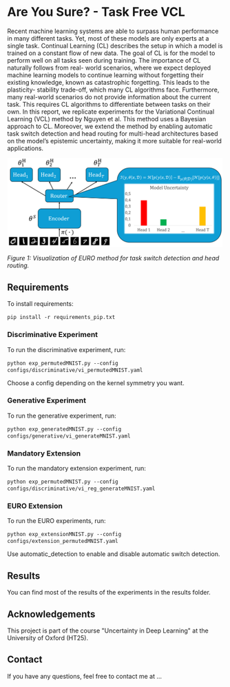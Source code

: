 # Are You Sure? - Task Free VCL
Recent machine learning systems are able to surpass human performance in many different
tasks. Yet, most of these models are only experts at a single task. Continual Learning (CL) describes
the setup in which a model is trained on a constant flow of new data. The goal of CL is for the model
to perform well on all tasks seen during training. The importance of CL naturally follows from real-
world scenarios, where we expect deployed machine learning models to continue learning without
forgetting their existing knowledge, known as catastrophic forgetting. This leads to the plasticity-
stability trade-off, which many CL algorithms face. Furthermore, many real-world scenarios do not
provide information about the current task. This requires CL algorithms to differentiate between tasks
on their own. In this report, we replicate experiments for the Variational Continual Learning (VCL)
method by Nguyen et al. This method uses a Bayesian approach to CL. Moreover, we extend
the method by enabling automatic task switch detection and head routing for multi-head architectures
based on the model’s epistemic uncertainty, making it more suitable for real-world applications.

<img src="images/results.png" alt="Results Overview" width="500">

*Figure 1: Visualization of EURO method for task switch detection and head routing.*

## Requirements

To install requirements:

```setup
pip install -r requirements_pip.txt
```

### Discriminative Experiment

To run the discriminative experiment, run:

```experiment1
python exp_permutedMNIST.py --config configs/discriminative/vi_permutedMNIST.yaml
```
Choose a config depending on the kernel symmetry you want.
### Generative Experiment

To run the generative experiment, run:

```experiment2
python exp_generatedMNIST.py --config configs/generative/vi_generateMNIST.yaml
```
### Mandatory Extension

To run the mandatory extension experiment, run:

```experiment3
python exp_permutedMNIST.py --config configs/discriminative/vi_reg_generateMNIST.yaml
```
### EURO Extension

To run the EURO experiments, run:

```experiment4
python exp_extensionMNIST.py --config configs/extension_permutedMNIST.yaml
```
Use automatic_detection to enable and disable automatic switch detection.

## Results

You can find most of the results of the experiments in the results folder.

## Acknowledgements

This project is part of the course "Uncertainty in Deep Learning" at the University of Oxford (HT25).

## Contact

If you have any questions, feel free to contact me at ...
